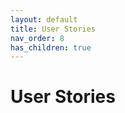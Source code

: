 ```yaml
---
layout: default
title: User Stories
nav_order: 8
has_children: true
---
```


# User Stories
